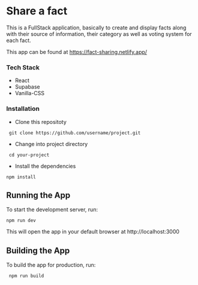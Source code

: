 # Share a fact

This is a FullStack application, basically to create and display facts along with their source of information, their category as well as voting system for each fact.

This app can be found at https://fact-sharing.netlify.app/

### Tech Stack

* React
* Supabase
* Vanilla-CSS

### Installation

* Clone this repositoty

```
 git clone https://github.com/username/project.git
```

* Change into project directory

```
 cd your-project
```

* Install the dependencies

```
npm install
```

## Running the App

To start the development server, run:
```
npm run dev
```
This will open the app in your default browser at http://localhost:3000

## Building the App
To build the app for production, run:
```
 npm run build
```





